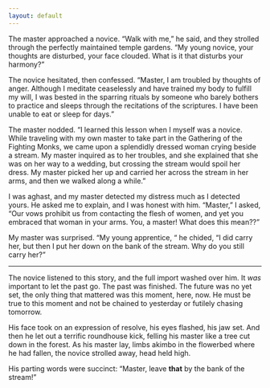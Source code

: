 ```yaml
---
layout: default
---
```


The master approached a novice. “Walk with me,” he said, and they strolled through the perfectly maintained temple gardens. “My young novice, your thoughts are disturbed, your face clouded. What is it that disturbs your harmony?”

The novice hesitated, then confessed. “Master, I am troubled by thoughts of anger. Although I meditate ceaselessly and have trained my body to fulfill my will, I was bested in the sparring rituals by someone who barely bothers to practice and sleeps through the recitations of the scriptures. I have been unable to eat or sleep for days.”

The master nodded. “I learned this lesson when I myself was a novice. While traveling with my own master to take part in the Gathering of the Fighting Monks, we came upon a splendidly dressed woman crying beside a stream.  My master inquired as to her troubles, and she explained that she was on her way to a wedding, but crossing the stream would spoil her dress. My master picked her up and carried her across the stream in her arms, and then we walked along a while.”

I was aghast, and my master detected my distress much as I detected yours. He asked me to explain, and I was honest with him. “Master,” I asked, “Our vows prohibit us from contacting the flesh of women, and yet you embraced that woman in your arms. You, a master! What does this mean??”

My master was surprised. “My young apprentice, “ he chided, “I did carry her, but then I put her down on the bank of the stream. Why do you still carry her?”

---

The novice listened to this story, and the full import washed over him. It *was* important to let the past go. The past was finished. The future was no yet set, the only thing that mattered was this moment, here, now. He must be true to this moment and not be chained to yesterday or futilely chasing tomorrow.

His face took on an expression of resolve, his eyes flashed, his jaw set. And then he let out a terrific roundhouse kick, felling his master like a tree cut down in the forest. As his master lay, limbs akimbo in the flowerbed where he had fallen, the novice strolled away, head held high.

His parting words were succinct: “Master, leave **that** by the bank of the stream!”
